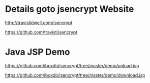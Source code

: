 Details goto jsencrypt Website
======================
http://travistidwell.com/jsencrypt

https://github.com/travist/jsencrypt


Java JSP Demo
======================
https://github.com/iboxdb/jsencrypt/tree/master/demo/upload.jsp

https://github.com/iboxdb/jsencrypt/tree/master/demo/download.jsp
